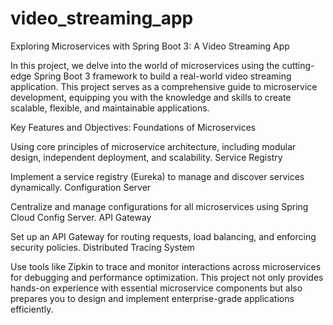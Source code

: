﻿# video_streaming_app

Exploring Microservices with Spring Boot 3: A Video Streaming App

In this project, we delve into the world of microservices using the cutting-edge Spring Boot 3 framework to build a real-world video streaming application. This project serves as a comprehensive guide to microservice development, equipping you with the knowledge and skills to create scalable, flexible, and maintainable applications.

Key Features and Objectives:
Foundations of Microservices

Using core principles of microservice architecture, including modular design, independent deployment, and scalability.
Service Registry

Implement a service registry (Eureka) to manage and discover services dynamically.
Configuration Server

Centralize and manage configurations for all microservices using Spring Cloud Config Server.
API Gateway

Set up an API Gateway for routing requests, load balancing, and enforcing security policies.
Distributed Tracing System

Use tools like Zipkin to trace and monitor interactions across microservices for debugging and performance optimization.
This project not only provides hands-on experience with essential microservice components but also prepares you to design and implement enterprise-grade applications efficiently.
